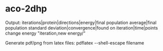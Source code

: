 # aco-2dhp

Output: iterations|protein|directions|energy|final population average|final population standard deviation|convergence|found on iteration|time|points change energy "iteration,new energy/"

Generate pdf/png from latex files: pdflatex --shell-escape filename

